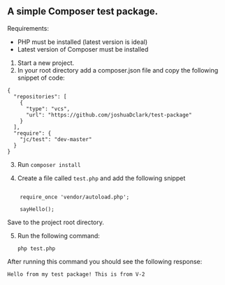 ## A simple Composer test package.


Requirements:
- PHP must be installed (latest version is ideal)
- Latest version of Composer must be installed


1. Start a new project.
2. In your root directory add a composer.json file and copy the following snippet of code:

```
{
  "repositories": [
    {
      "type": "vcs",
      "url": "https://github.com/joshuaDclark/test-package"
    }
  ],
  "require": {
    "jc/test": "dev-master"
  }
}
```

3. Run `composer install`

4. Create a file called `test.php` and add the following snippet

```<?php

    require_once 'vendor/autoload.php';

    sayHello();
```

Save to the project root directory.


5. Run the following command:

   `php test.php`

After running this command you should see the following response:

`Hello from my test package! This is from V-2`
